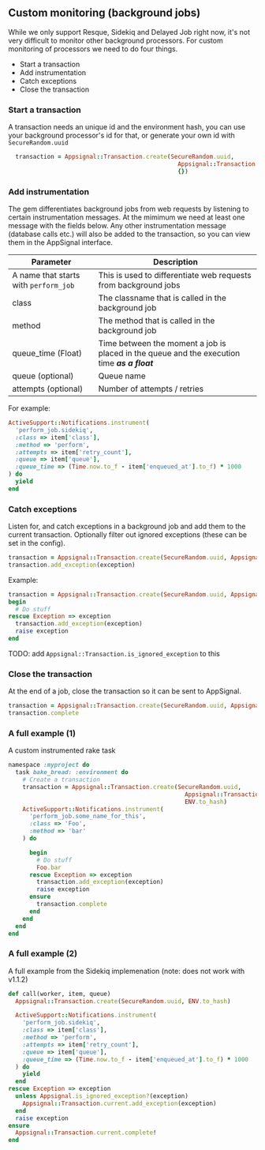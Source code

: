## Custom monitoring (background jobs)

While we only support Resque, Sidekiq and Delayed Job right now, it's not very difficult to monitor other background processors. For custom monitoring of processors we need to do four things.

* Start a transaction
* Add instrumentation
* Catch exceptions
* Close the transaction

### Start a transaction

A transaction needs an unique id and the environment hash, you can use your background processor's id for that, or generate your own id with `SecureRandom.uuid`

``` ruby
  transaction = Appsignal::Transaction.create(SecureRandom.uuid,
                                                Appsignal::Transaction::BACKGROUND_JOB,
                                                {})
```

### Add instrumentation

The gem differentiates background jobs from web requests by listening to certain instrumentation messages. At the mimimum we need at least one message with the fields below. Any other instrumentation message (database calls etc.) will also be added to the transaction, so you can view them in the AppSignal interface.

| Parameter | Description|
| ------ | ------ |
| A name that starts with `perform_job` | This is used to differentiate web requests from background jobs |
| class | The classname that is called in the background job |
| method | The method that is called in the background job |
| queue_time (Float) | Time between the moment a job is placed in the queue and the execution time ***as a float*** |
| queue (optional) | Queue name |
| attempts (optional) | Number of attempts / retries |

For example:

``` ruby
ActiveSupport::Notifications.instrument(
  'perform_job.sidekiq',
  :class => item['class'],
  :method => 'perform',
  :attempts => item['retry_count'],
  :queue => item['queue'],
  :queue_time => (Time.now.to_f - item['enqueued_at'].to_f) * 1000
) do
  yield
end

```

### Catch exceptions

Listen for, and catch exceptions in a background job and add them to the current transaction.
Optionally filter out ignored exceptions (these can be set in the config).

```ruby
transaction = Appsignal::Transaction.create(SecureRandom.uuid, Appsignal::Transaction::BACKGROUND_JOB,{})
transaction.add_exception(exception)
```

Example:

``` ruby
transaction = Appsignal::Transaction.create(SecureRandom.uuid, Appsignal::Transaction::BACKGROUND_JOB,{})
begin
  # Do stuff
rescue Exception => exception
  transaction.add_exception(exception)
  raise exception
end
```

TODO: add `Appsignal::Transaction.is_ignored_exception` to this

### Close the transaction

At the end of a job, close the transaction so it can be sent to AppSignal.

``` ruby
transaction = Appsignal::Transaction.create(SecureRandom.uuid, Appsignal::Transaction::BACKGROUND_JOB,{})
transaction.complete
```


### A full example (1)
A custom instrumented rake task

```ruby
namespace :myproject do
  task bake_bread: :environment do
    # Create a transaction
    transaction = Appsignal::Transaction.create(SecureRandom.uuid,
                                                  Appsignal::Transaction::BACKGROUND_JOB,
                                                  ENV.to_hash)
    ActiveSupport::Notifications.instrument(
      'perform_job.some_name_for_this',
      :class => 'Foo',
      :method => 'bar'
    ) do

      begin
        # Do stuff
        Foo.bar
      rescue Exception => exception
        transaction.add_exception(exception)
        raise exception
      ensure
        transaction.complete
      end
    end
  end
end
```



### A full example (2)
A full example from the Sidekiq implemenation (note: does not work with v1.1.2)

``` ruby
def call(worker, item, queue)
  Appsignal::Transaction.create(SecureRandom.uuid, ENV.to_hash)

  ActiveSupport::Notifications.instrument(
    'perform_job.sidekiq',
    :class => item['class'],
    :method => 'perform',
    :attempts => item['retry_count'],
    :queue => item['queue'],
    :queue_time => (Time.now.to_f - item['enqueued_at'].to_f) * 1000
  ) do
    yield
  end
rescue Exception => exception
  unless Appsignal.is_ignored_exception?(exception)
    Appsignal::Transaction.current.add_exception(exception)
  end
  raise exception
ensure
  Appsignal::Transaction.current.complete!
end
```
